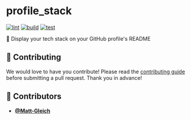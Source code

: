 <!-- DO NOT REMOVE - contributor_list:data:start:["Matt-Gleich"]:end -->

# profile_stack

[![lint](https://github.com/Matt-Gleich/profile_stack/actions/workflows/lint.yml/badge.svg)](https://github.com/Matt-Gleich/profile_stack/actions/workflows/lint.yml)
[![build](https://github.com/Matt-Gleich/profile_stack/actions/workflows/build.yml/badge.svg)](https://github.com/Matt-Gleich/profile_stack/actions/workflows/build.yml)
[![test](https://github.com/Matt-Gleich/profile_stack/actions/workflows/test.yml/badge.svg)](https://github.com/Matt-Gleich/profile_stack/actions/workflows/test.yml)

🚀 Display your tech stack on your GitHub profile's README

## 🙌 Contributing

We would love to have you contribute! Please read the [contributing guide](CONTRIBUTING.md) before submitting a pull request. Thank you in advance!

<!-- prettier-ignore-start -->
<!-- DO NOT REMOVE - contributor_list:start -->
## 👥 Contributors


- **[@Matt-Gleich](https://github.com/Matt-Gleich)**

<!-- DO NOT REMOVE - contributor_list:end -->
<!-- prettier-ignore-end -->
